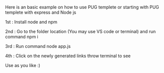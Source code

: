 Here is an basic example on how to use PUG templete or starting with PUG templete with express and Node js

1st : Install node and npm 

2nd : Go to the folder location (You may use VS code or terminal) and run command         npm i 

3rd : Run command       node app.js 

4th : Click on the newly generated links throw terminal to see

Use as you like :)
